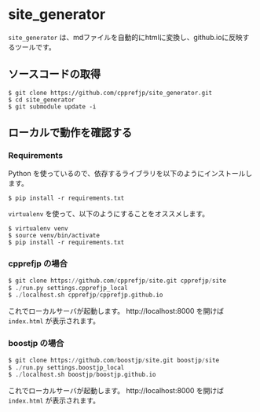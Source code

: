 site_generator
==============

`site_generator` は、mdファイルを自動的にhtmlに変換し、github.ioに反映するツールです。

## ソースコードの取得

```
$ git clone https://github.com/cpprefjp/site_generator.git
$ cd site_generator
$ git submodule update -i
```

## ローカルで動作を確認する

### Requirements

Python を使っているので、依存するライブラリを以下のようにインストールします。

```
$ pip install -r requirements.txt
```

`virtualenv` を使って、以下のようにすることをオススメします。

```
$ virtualenv venv
$ source venv/bin/activate
$ pip install -r requirements.txt
```

### cpprefjp の場合

```python
$ git clone https://github.com/cpprefjp/site.git cpprefjp/site
$ ./run.py settings.cpprefjp_local
$ ./localhost.sh cpprefjp/cpprefjp.github.io
```

これでローカルサーバが起動します。
http://localhost:8000 を開けば `index.html` が表示されます。

### boostjp の場合

```python
$ git clone https://github.com/boostjp/site.git boostjp/site
$ ./run.py settings.boostjp_local
$ ./localhost.sh boostjp/boostjp.github.io
```

これでローカルサーバが起動します。
http://localhost:8000 を開けば `index.html` が表示されます。

